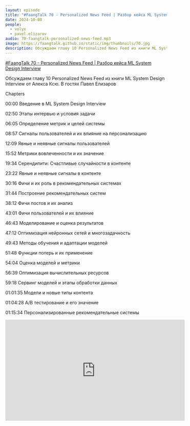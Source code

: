 ```yaml
---
layout: episode
title: "#FaangTalk 70 - Personalized News Feed | Разбор кейса ML System Design Interview"
date: 2024-10-08
people:
  - volyx
  - pavel.elizarov
audio: 70-faangtalk-personalized-news-feed.mp3
image: https://faangtalk.github.io/static/img/thumbnails/70.jpg
description: Обсуждаем главу 10 Personalized News Feed из книги ML System Design Interview от Алекса Ксю. В гостях Павел Елизаров
---
```


[#FaangTalk 70 - Personalized News Feed | Разбор кейса ML System Design Interview](https://www.youtube.com/live/ZY6NbHMYdLk)

Обсуждаем главу 10 Personalized News Feed из книги ML System Design Interview от Алекса Ксю. В гостях Павел Елизаров

Chapters

00:00 Введение в ML System Design Interview

02:50 Этапы интервью и условия задачи

06:05 Определение метрик и целей системы

08:57 Сигналы пользователей и их влияние на персонализацию

12:09 Явные и неявные сигналы пользователей

15:52 Метрики вовлеченности и их значение

19:34 Серендипити: Счастливые случайности в контенте

23:22 Явные и неявные сигналы в контенте

30:16 Фичи и их роль в рекомендательных системах

31:44 Построение рекомендательных систем

38:12 Фичи постов и их анализ

43:01 Фичи пользователей и их влияние

46:43 Моделирование и оценка результатов

47:12 Оптимизация нейронных сетей и многозадачность

49:43 Методы обучения и адаптации моделей

51:48 Функции потерь и их применение

54:04 Оценка моделей и метрики

56:39 Оптимизация вычислительных ресурсов

59:18 Сервинг моделей и этапы обработки данных

01:01:35 Модели и новые типы контента

01:04:28 A/B тестирование и его значение

01:15:34 Персонализированные рекомендательные системы




<iframe width="560" height="315" src="https://www.youtube.com/embed/ZY6NbHMYdLk?si=i8R_jPn4qBkep3Vy" title="YouTube video player" frameborder="0" allow="accelerometer; autoplay; clipboard-write; encrypted-media; gyroscope; picture-in-picture; web-share" referrerpolicy="strict-origin-when-cross-origin" allowfullscreen></iframe>
 

